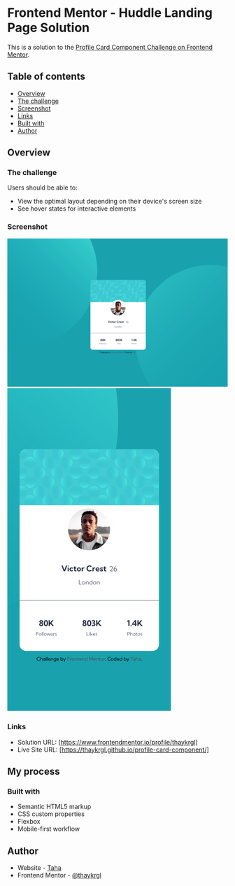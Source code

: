 # Frontend Mentor - Huddle Landing Page Solution

This is a solution to the [Profile Card Component Challenge on Frontend Mentor](https://www.frontendmentor.io/challenges/profile-card-component-cfArpWshJ).

## Table of contents

- [Overview](#overview)
- [The challenge](#the-challenge)
- [Screenshot](#screenshot)
- [Links](#links)
- [Built with](#built-with)
- [Author](#author)

## Overview

### The challenge

Users should be able to:

- View the optimal layout depending on their device's screen size
- See hover states for interactive elements

### Screenshot

<img src="./img/profile-card-component-desktop.png" alt="pcc-desktop">
<img src="./img/profile-card-component-mobile.png" alt="pcc-mobile">

### Links

- Solution URL: [https://www.frontendmentor.io/profile/thaykrgl]
- Live Site URL: [https://thaykrgl.github.io/profile-card-component/]

## My process

### Built with

- Semantic HTML5 markup
- CSS custom properties
- Flexbox
- Mobile-first workflow

## Author

- Website - [Taha](https://www.linkedin.com/in/taha-ayk%C4%B1ro%C4%9Flu-589715197/)
- Frontend Mentor - [@thaykrgl](https://www.frontendmentor.io/profile/thaykrgl)
